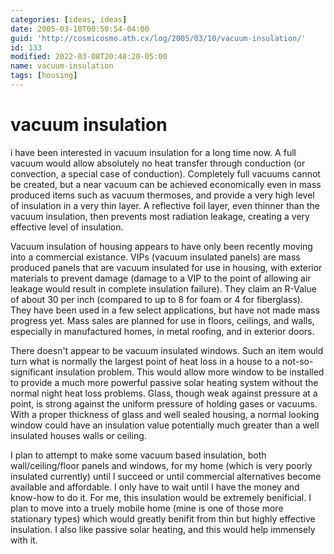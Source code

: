 ```yaml
---
categories: [ideas, ideas]
date: 2005-03-10T00:50:54-04:00
guid: 'http://cosmicosmo.ath.cx/log/2005/03/10/vacuum-insulation/'
id: 133
modified: 2022-03-08T20:48:20-05:00
name: vacuum-insulation
tags: [housing]
---
```


vacuum insulation
=================

i have been interested in vacuum insulation for a long time now. A full vacuum would allow absolutely no heat transfer through conduction (or convection, a special case of conduction). Completely full vacuums cannot be created, but a near vacuum can be achieved economically even in mass produced items such as vacuum thermoses, and provide a very high level of insulation in a very thin layer. A reflective foil layer, even thinner than the vacuum insulation, then prevents most radiation leakage, creating a very effective level of insulation.

Vacuum insulation of housing appears to have only been recently moving into a commercial existance. VIPs (vacuum insulated panels) are mass produced panels that are vacuum insulated for use in housing, with exterior materials to prevent damage (damage to a VIP to the point of allowing air leakage would result in complete insulation failure). They claim an R-Value of about 30 per inch (compared to up to 8 for foam or 4 for fiberglass). They have been used in a few select applications, but have not made mass progress yet. Mass sales are planned for use in floors, ceilings, and walls, especially in manufactured homes, in metal roofing, and in exterior doors.

There doesn't appear to be vacuum insulated windows. Such an item would turn what is normally the largest point of heat loss in a house to a not-so-significant insulation problem. This would allow more window to be installed to provide a much more powerful passive solar heating system without the normal night heat loss problems. Glass, though weak against pressure at a point, is strong against the uniform pressure of holding gases or vacuums. With a proper thickness of glass and well sealed housing, a normal looking window could have an insulation value potentially much greater than a well insulated houses walls or ceiling.

I plan to attempt to make some vacuum based insulation, both wall/ceiling/floor panels and windows, for my home (which is very poorly insulated currently) until I succeed or until commercial alternatives become available and affordable. I only have to wait until I have the money and know-how to do it. For me, this insulation would be extremely benificial. I plan to move into a truely mobile home (mine is one of those more stationary types) which would greatly benifit from thin but highly effective insulation. I also like passive solar heating, and this would help immensely with it.
